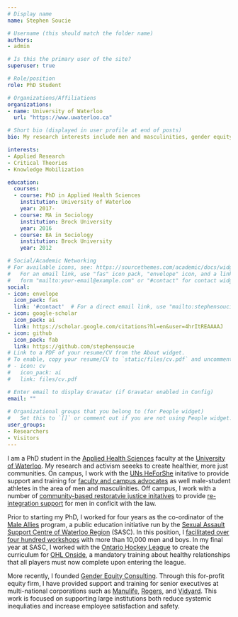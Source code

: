 ```yaml
---
# Display name
name: Stephen Soucie

# Username (this should match the folder name)
authors:
- admin

# Is this the primary user of the site?
superuser: true

# Role/position
role: PhD Student

# Organizations/Affiliations
organizations:
- name: University of Waterloo 
  url: "https://www.uwaterloo.ca"

# Short bio (displayed in user profile at end of posts)
bio: My research interests include men and masculinities, gender equity, and allyship.

interests:
- Applied Research
- Critical Theories
- Knowledge Mobilization

education:
  courses:
  - course: PhD in Applied Health Sciences
    institution: University of Waterloo
    year: 2017-
  - course: MA in Sociology
    institution: Brock University
    year: 2016
  - course: BA in Sociology
    institution: Brock University
    year: 2012

# Social/Academic Networking
# For available icons, see: https://sourcethemes.com/academic/docs/widgets/#icons
#   For an email link, use "fas" icon pack, "envelope" icon, and a link in the
#   form "mailto:your-email@example.com" or "#contact" for contact widget.
social:
- icon: envelope
  icon_pack: fas
  link: '#contact'  # For a direct email link, use "mailto:stephensoucie@gmail.com".
- icon: google-scholar
  icon_pack: ai
  link: https://scholar.google.com/citations?hl=en&user=4hrItREAAAAJ
- icon: github
  icon_pack: fab
  link: https://github.com/stephensoucie
# Link to a PDF of your resume/CV from the About widget.
# To enable, copy your resume/CV to `static/files/cv.pdf` and uncomment the lines below.  
# - icon: cv
#   icon_pack: ai
#   link: files/cv.pdf

# Enter email to display Gravatar (if Gravatar enabled in Config)
email: ""
  
# Organizational groups that you belong to (for People widget)
#   Set this to `[]` or comment out if you are not using People widget.  
user_groups:
- Researchers
- Visitors
---
```


I am a PhD student in the [Applied Health Sciences](https://uwaterloo.ca/applied-health-sciences/) faculty at the [University of Waterloo](https://uwaterloo.ca/). My research and activism seeeks to create healthier, more just communities. On campus, I work with the [UNs HeForShe](https://https://www.heforshe.org/en/) initative to provide support and training for [faculty and campus advocates](https://uwaterloo.ca/heforshe/) as well male-student athletes in the area of men and masculinities. Off campus, I work with a number of [community-based restoratvie justice initatives](https://www.youtube.com/watch?v=bW0juNi-wb4/) to provide [re-integration support](https://cjiwr.com/stride/stride-men/) for men in conflcit with the law.

Prior to starting my PhD, I worked for four years as the co-ordinator of the [Male Allies](https://maleallies.org/) program, a public education initiative run by the [Sexual Assault Support Centre of Waterloo Region](https://sascwr.org/) (SASC). In this position, I [facilitated over four hundred workshops](https://www.youtube.com/watch?v=vQZUtjQkdWs/) with more than 10,000 men and boys. In my final year at SASC, I worked with the [Ontario Hockey League](https://ontariohockeyleague.com/) to create the curriculum for [OHL Onside](https://ontariohockeyleague.com/article/ohl-announces-launch-of-ohl-onside/), a mandatory training about healthy relationships that all players must now complete upon entering the league.

More recently, I founded [Gender Equity Consulting](https://genderequity.ca/). Through this for-profit equity firm, I have provided support and training for senior executives at multi-national corporations such as [Manulife](https://manulife.com/), [Rogers](https://rogers.com/), and [Vidyard](https://vidyard.com). This work is focused on supporting large institutions both reduce systemic inequliaties and increase employee satisfaction and safety.
